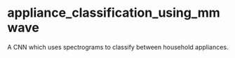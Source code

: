 # appliance_classification_using_mmwave
A CNN which uses spectrograms to classify between household appliances.
